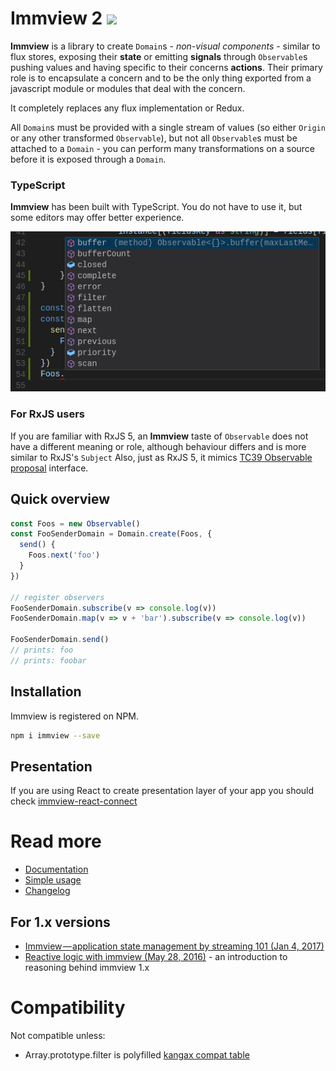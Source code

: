# Immview 2 <img src="https://travis-ci.org/arturkulig/immview.svg?branch=master" />

**Immview** is a library to create `Domain`s - *non-visual components* -
similar to flux stores, exposing their **state** or emitting **signals**
through `Observable`s pushing values and having specific to their concerns **actions**.
Their primary role is to encapsulate a concern
and to be the only thing exported from a javascript module or modules
that deal with the concern.

It completely replaces any flux implementation or Redux.

All `Domain`s must be provided with a single stream of values
(so either `Origin` or any other transformed `Observable`),
but not all `Observable`s must be attached to a `Domain` -
you can perform many transformations on a source
before it is exposed through a `Domain`.

### TypeScript

**Immview** has been built with TypeScript.
You do not have to use it, but some editors may offer better experience.

<img src="https://raw.githubusercontent.com/arturkulig/immview/master/editor.png" />

### For RxJS users
If you are familiar with RxJS 5, an **Immview** taste of `Observable` does not have a different meaning or role, although behaviour differs and is more similar to RxJS's `Subject`
Also, just as RxJS 5, it mimics [TC39 Observable proposal](https://github.com/tc39/proposal-observable) interface.

## Quick overview

```javascript
const Foos = new Observable()
const FooSenderDomain = Domain.create(Foos, {
  send() {
    Foos.next('foo')
  }
})

// register observers
FooSenderDomain.subscribe(v => console.log(v))
FooSenderDomain.map(v => v + 'bar').subscribe(v => console.log(v))

FooSenderDomain.send()
// prints: foo
// prints: foobar
```

## Installation

Immview is registered on NPM.

```bash
npm i immview --save
```

## Presentation

If you are using React to create presentation layer of your app you should check [immview-react-connect](https://github.com/arturkulig/immview-react-connect)

# Read more
* [Documentation](http://arturkulig.github.io/immview/)
* [Simple usage](./usage_simple.md)
* [Changelog](./changelog.md)

## For 1.x versions

* [Immview — application state management by streaming 101 (Jan 4, 2017)](https://medium.com/@arturkulig/immview-application-state-management-by-streaming-101-c12f81e3abac)
* [Reactive logic with immview (May 28, 2016)](https://medium.com/@arturkulig/reactive-logic-with-immview-cf60ff06b7dc) - an introduction to reasoning behind immview 1.x

# Compatibility

Not compatible unless:
- Array.prototype.filter is polyfilled [kangax compat table](http://kangax.github.io/compat-table/es5/#test-Array_methods_Array.prototype.filter)
